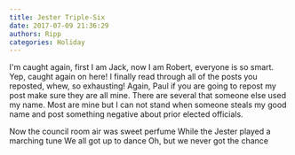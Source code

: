 ```yaml
---
title: Jester Triple-Six
date: 2017-07-09 21:36:29
authors: Ripp
categories: Holiday
---
```


 I'm caught again, first I am Jack, now I am Robert, everyone is so smart. Yep, caught again on here! I finally read through all of the posts you reposted, whew, so exhausting! Again, Paul if you are going to repost my post make sure they are all mine. There are several that someone else used my name. Most are mine but I can not stand when someone steals my good name and post something negative about prior elected officials. 

Now the council room air was sweet perfume
While the Jester played a marching tune
We all got up to dance
Oh, but we never got the chance